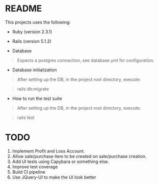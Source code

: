 # README

This projects uses the following:

* Ruby (version 2.3.1)

* Rails (version 5.1.2)

* Database

> Expects a postgres connection, see database.yml for configuration. 

* Database initialization
> After setting up the DB, in the project root directory, execute:

> rails db:migrate

* How to run the test suite
> After setting up the DB, in the project root directory, execute:

> rails test


# TODO
1. Implement Profit and Loss Account.
2. Allow sale/purchase item to be created on sale/purchase creation.
3. Add UI tests using Capybara or something else.
4. Improve test coverage
5. Build CI pipeline
6. Use JQuery-UI to make the UI look better